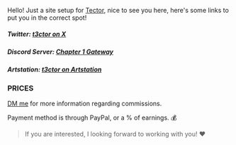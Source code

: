Hello! Just a site setup for [Tector](https://twitter.com/t3ctor), nice to see you here, here's some links to put you in the correct spot!

##### Twitter: [t3ctor on X](https://twitter.com/t3ctor)
##### Discord Server: [Chapter 1 Gateway](https://tajypoo.com/gateway)
##### Artstation: [t3ctor on Artstation](https://artstation.com/t3ctor)

### PRICES
[DM me](https://twitter.com/t3ctor) for more information regarding commissions.

Payment method is through PayPal, or a % of earnings. 💰
> If you are interested, I looking forward to working with you! ❤️
